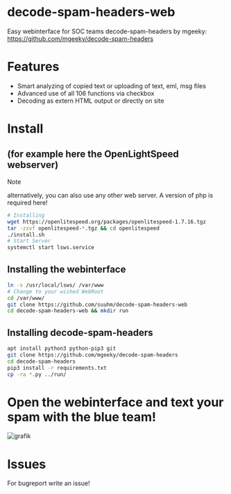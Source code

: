 # decode-spam-headers-web
Easy webinterface for SOC teams  decode-spam-headers by mgeeky:
https://github.com/mgeeky/decode-spam-headers


# Features
- Smart analyzing of copied text or uploading of text, eml, msg files
- Advanced use of all 106 functions via checkbox
- Decoding as extern HTML output or directly on site


# Install 
## (for example here the OpenLightSpeed webserver)
> [!NOTE]
>  alternatively, you can also use any other web server.
> A version of php is required here!

```bash
# Installing 
wget https://openlitespeed.org/packages/openlitespeed-1.7.16.tgz
tar -zxvf openlitespeed-*.tgz && cd openlitespeed
./install.sh
# Start Server
systemctl start lsws.service 
```

## Installing the webinterface
```bash
ln -s /usr/local/lsws/ /var/www
# Change to your wished WebRoot
cd /var/www/
git clone https://github.com/suuhm/decode-spam-headers-web
cd decode-spam-headers-web && mkdir run
```

## Installing decode-spam-headers
```bash
apt install python3 python-pip3 git
git clone https://github.com/mgeeky/decode-spam-headers
cd decode-spam-headers
pip3 install -r requirements.txt
cp -ra *.py ../run/
```

# Open the webinterface and text your spam with the blue team!

![grafik](https://github.com/suuhm/decode-spam-headers-web/assets/11504990/d3e77629-7c0d-4d95-b989-69188fe097cd)

# Issues

For bugreport write an issue!

